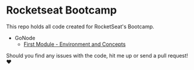 # Rocketseat Bootcamp

This repo holds all code created for RocketSeat's Bootcamp.

- GoNode
  - [First Module - Environment and Concepts](gonode/module1)

Should you find any issues with the code, hit me up or send a pull request! :heart:
